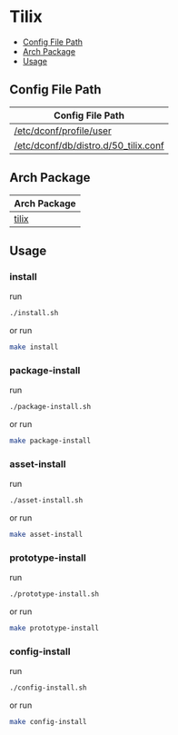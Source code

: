 
# Tilix

* [Config File Path](#config-file-path)
* [Arch Package](#arch-package)
* [Usage](#usage)




## Config File Path

| Config File Path |
| ---------------- |
| [/etc/dconf/profile/user](./asset/overlay/etc/dconf/profile/user) |
| [/etc/dconf/db/distro.d/50_tilix.conf](./asset/overlay/etc/dconf/db/distro.d/50_tilix.conf) |




## Arch Package

| Arch Package |
| ------------ |
| [tilix](https://archlinux.org/packages/extra/x86_64/tilix/) |




## Usage


### install

run

``` sh
./install.sh
```

or run

``` sh
make install
```


### package-install

run

``` sh
./package-install.sh
```

or run

``` sh
make package-install
```


### asset-install

run

``` sh
./asset-install.sh
```

or run

``` sh
make asset-install
```


### prototype-install

run

``` sh
./prototype-install.sh
```

or run

``` sh
make prototype-install
```


### config-install

run

``` sh
./config-install.sh
```

or run

``` sh
make config-install
```
